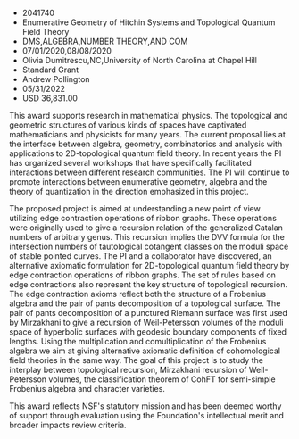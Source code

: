 
* 2041740
* Enumerative Geometry of Hitchin Systems and Topological Quantum Field Theory
* DMS,ALGEBRA,NUMBER THEORY,AND COM
* 07/01/2020,08/08/2020
* Olivia Dumitrescu,NC,University of North Carolina at Chapel Hill
* Standard Grant
* Andrew Pollington
* 05/31/2022
* USD 36,831.00

This award supports research in mathematical physics. The topological and
geometric structures of various kinds of spaces have captivated mathematicians
and physicists for many years. The current proposal lies at the interface
between algebra, geometry, combinatorics and analysis with applications to
2D-topological quantum field theory. In recent years the PI has organized
several workshops that have specifically facilitated interactions between
different research communities. The PI will continue to promote interactions
between enumerative geometry, algebra and the theory of quantization in the
direction emphasized in this project.

The proposed project is aimed at understanding a new point of view utilizing
edge contraction operations of ribbon graphs. These operations were originally
used to give a recursion relation of the generalized Catalan numbers of
arbitrary genus. This recursion implies the DVV formula for the intersection
numbers of tautological cotangent classes on the moduli space of stable pointed
curves. The PI and a collaborator have discovered, an alternative axiomatic
formulation for 2D-topological quantum field theory by edge contraction
operations of ribbon graphs. The set of rules based on edge contractions also
represent the key structure of topological recursion. The edge contraction
axioms reflect both the structure of a Frobenius algebra and the pair of pants
decomposition of a topological surface. The pair of pants decomposition of a
punctured Riemann surface was first used by Mirzakhani to give a recursion of
Weil-Petersson volumes of the moduli space of hyperbolic surfaces with geodesic
boundary components of fixed lengths. Using the multiplication and
comultiplication of the Frobenius algebra we aim at giving alternative axiomatic
definition of cohomological field theories in the same way. The goal of this
project is to study the interplay between topological recursion, Mirzakhani
recursion of Weil-Petersson volumes, the classification theorem of CohFT for
semi-simple Frobenius algebra and character varieties.

This award reflects NSF's statutory mission and has been deemed worthy of
support through evaluation using the Foundation's intellectual merit and broader
impacts review criteria.
